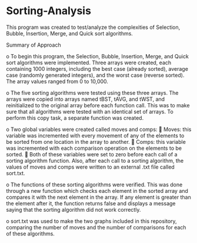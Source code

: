 # Sorting-Analysis
This program was created to test/analyze the complexities of Selection, Bubble, Insertion, Merge, and Quick sort algorithms.


Summary of Approach

o To begin this program, the Selection, Bubble, Insertion, Merge, and Quick sort algorithms were implemented. Three arrays were created, each containing 1000 integers, including the best case (already sorted), average case (randomly generated integers), and the worst case (reverse sorted). The array values ranged from 0 to 10,000. 

o The five sorting algorithms were tested using these three arrays. The arrays were copied into arrays named tBST, tAVG, and tWST, and reinitialized to the original array before each function call. This was to make sure that all algorithms were tested with an identical set of arrays. To perform this copy task, a separate function was created. 

o Two global variables were created called moves and comps: 
     Moves: this variable was incremented with every movement of any of the elements to be sorted from one location in the array to another. 
     Comps: this variable was incremented with each comparison operation on the elements to be sorted. 
     Both of these variables were set to zero before each call of a sorting algorithm function. Also, after each call to a sorting algorithm, the values of moves and comps were         written to an external .txt file called sort.txt. 
    
o The functions of these sorting algorithms were verified. This was done through a new function which checks each element in the sorted array and compares it with the next element in the array. If any element is greater than the element after it, the function returns false and displays a message saying that the sorting algorithm did not work correctly. 

o sort.txt was used to make the two graphs included in this repository, comparing the number of moves and the number of comparisons for each of these algorithms.
